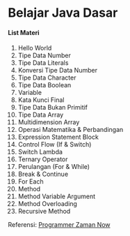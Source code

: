 # Belajar Java Dasar
#### List Materi
1. Hello World
2. Tipe Data Number
3. Tipe Data Literals
4. Konversi Tipe Data Number
5. Tipe Data Character
6. Tipe Data Boolean
7. Variable
8. Kata Kunci Final
9. Tipe Data Bukan Primitif
10. Tipe Data Array
11. Multidimension Array
12. Operasi Matematika & Perbandingan
13. Expression Statement Block
14. Control Flow (If & Switch)
15. Switch Lambda
16. Ternary Operator
17. Perulangan (For & While)
18. Break & Continue
19. For Each 
20. Method
21. Method Variable Argument
22. Method Overloading
23. Recursive Method 

Referensi:  [Programmer Zaman Now](https://www.youtube.com/ProgrammerZamanNow)